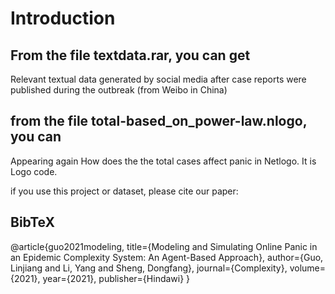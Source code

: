 # Introduction

## From the file textdata.rar, you can get
Relevant textual data generated by social media after case reports were published during the outbreak (from Weibo in China)

## from the file total-based_on_power-law.nlogo, you can
Appearing again How does the the total cases affect panic in Netlogo. It is Logo code.

if you use this project or dataset, please cite our paper:

## BibTeX
  @article{guo2021modeling,
    title={Modeling and Simulating Online Panic in an Epidemic Complexity System: An Agent-Based Approach},
    author={Guo, Linjiang and Li, Yang and Sheng, Dongfang},
    journal={Complexity},
    volume={2021},
    year={2021},
    publisher={Hindawi}
  }

